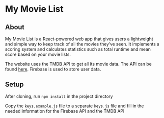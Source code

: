 # My Movie List

## About
My Movie List is a React-powered web app that gives users a lightweight and simple way to keep track of all the movies they've seen. It implements a scoring system and calculates statistics such as total runtime and mean score based on your movie lists.

The website uses the TMDB API to get all its movie data. The API can be found [here](https://www.themoviedb.org/documentation/api/).
Firebase is used to store user data.

## Setup
After cloning, run `npm install` in the project directory

Copy the `keys.example.js` file to a separate `keys.js` file and fill in the needed information for the Firebase API and the TMDB API